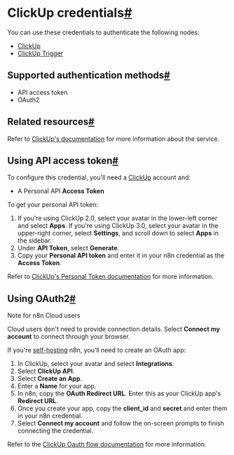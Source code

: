 [](https://github.com/n8n-io/n8n-docs/edit/main/docs/integrations/builtin/credentials/clickup.md "Edit this page")

# ClickUp credentials[#](#clickup-credentials "Permanent link")

You can use these credentials to authenticate the following nodes:

*   [ClickUp](../../app-nodes/n8n-nodes-base.clickup/)
*   [ClickUp Trigger](../../trigger-nodes/n8n-nodes-base.clickuptrigger/)

## Supported authentication methods[#](#supported-authentication-methods "Permanent link")

*   API access token
*   OAuth2

## Related resources[#](#related-resources "Permanent link")

Refer to [ClickUp's documentation](https://clickup.com/api/) for more information about the service.

## Using API access token[#](#using-api-access-token "Permanent link")

To configure this credential, you'll need a [ClickUp](https://www.clickup.com/) account and:

*   A Personal API **Access Token**

To get your personal API token:

1.  If you're using ClickUp 2.0, select your avatar in the lower-left corner and select **Apps**. If you're using ClickUp 3.0, select your avatar in the upper-right corner, select **Settings**, and scroll down to select **Apps** in the sidebar.
2.  Under **API Token**, select **Generate**.
3.  Copy your **Personal API token** and enter it in your n8n credential as the **Access Token**.

Refer to [ClickUp's Personal Token documentation](https://clickup.com/api/developer-portal/authentication#personal-token) for more information.

## Using OAuth2[#](#using-oauth2 "Permanent link")

Note for n8n Cloud users

Cloud users don't need to provide connection details. Select **Connect my account** to connect through your browser.

If you're [self-hosting](../../../../hosting/) n8n, you'll need to create an OAuth app:

1.  In ClickUp, select your avatar and select **Integrations**.
2.  Select **ClickUp API**.
3.  Select **Create an App**.
4.  Enter a **Name** for your app.
5.  In n8n, copy the **OAuth Redirect URL**. Enter this as your ClickUp app's **Redirect URL**.
6.  Once you create your app, copy the **client\_id** and **secret** and enter them in your n8n credential.
7.  Select **Connect my account** and follow the on-screen prompts to finish connecting the credential.

Refer to the [ClickUp Oauth flow documentation](https://clickup.com/api/developer-portal/authentication#oauth-flow) for more information.